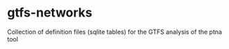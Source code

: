 # gtfs-networks
Collection of definition files (sqlite tables) for the GTFS analysis of the ptna tool 
